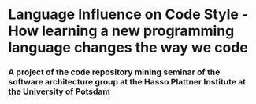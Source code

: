 # Language Influence on Code Style - How learning a new programming language changes the way we code
### A project of the code repository mining seminar of the software architecture group at the Hasso Plattner Institute at the University of Potsdam